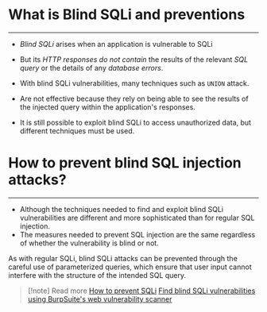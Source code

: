 # What is Blind SQLi and preventions
---
- _Blind SQLi_ arises when an application is vulnerable to SQLi
- But its _HTTP responses do not contain_ the results of the relevant _SQL query_ or the details of any _database errors_.

- With blind SQLi vulnerabilities, many techniques such as `UNION` attack. 
- Are not effective because they rely on being able to see the results of the injected query within the application's responses.
- It is still possible to exploit blind SQLi to access unauthorized data, but different techniques must be used.

# How to prevent blind SQL injection attacks?
---
- Although the techniques needed to find and exploit blind SQLi vulnerabilities are different and more sophisticated than for regular SQL injection.
- The measures needed to prevent SQL injection are the same regardless of whether the vulnerability is blind or not.

As with regular SQLi, blind SQLi attacks can be prevented through the careful use of parameterized queries, which ensure that user input cannot interfere with the structure of the intended SQL query.

>[!note] Read more
>[How to prevent SQLi](https://portswigger.net/web-security/sql-injection#how-to-prevent-sql-injection)
>[Find blind SQLi vulnerabilities using BurpSuite's web vulnerability scanner](https://portswigger.net/burp/vulnerability-scanner)



